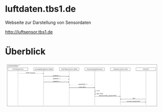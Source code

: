 # luftdaten.tbs1.de
Webseite zur Darstellung von Sensordaten

http://luftsensor.tbs1.de

# Überblick

![Overview](sd_overview.png)

